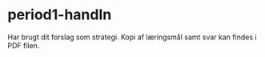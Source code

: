 # period1-handIn
Har brugt dit forslag som strategi. Kopi af læringsmål samt svar kan findes i PDF filen.
